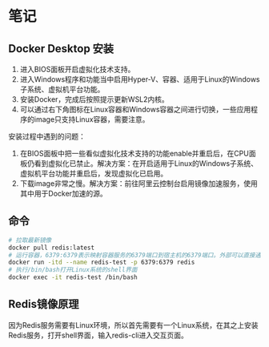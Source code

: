 # 笔记

## Docker Desktop 安装

1. 进入BIOS面板开启虚拟化技术支持。
2. 进入Windows程序和功能当中启用Hyper-V、容器、适用于Linux的Windows子系统、虚拟机平台功能。
3. 安装Docker，完成后按照提示更新WSL2内核。
4. 可以通过右下角图标在Linux容器和Windows容器之间进行切换，一些应用程序的image只支持Linux容器，需要注意。

安装过程中遇到的问题：

1. 在BIOS面板中把一些看似虚拟化技术支持的功能enable并重启后，在CPU面板仍看到虚拟化已禁止。解决方案：在开启适用于Linux的Windows子系统、虚拟机平台功能并重启后，发现虚拟化已启用。
2. 下载image非常之慢。解决方案：前往阿里云控制台启用镜像加速服务，使用其中用于Docker加速的源。

## 命令

```bash
# 拉取最新镜像
docker pull redis:latest
# 运行容器，6379:6379表示映射容器服务的6379端口到宿主机的6379端口。外部可以直接通过宿主机IP:6379 访问到容器中的Redis服务。
docker run -itd --name redis-test -p 6379:6379 redis
# 执行/bin/bash打开Linux系统的shell界面
docker exec -it redis-test /bin/bash
```

## Redis镜像原理

因为Redis服务需要有Linux环境，所以首先需要有一个Linux系统，在其之上安装Redis服务，打开shell界面，输入redis-cli进入交互页面。
